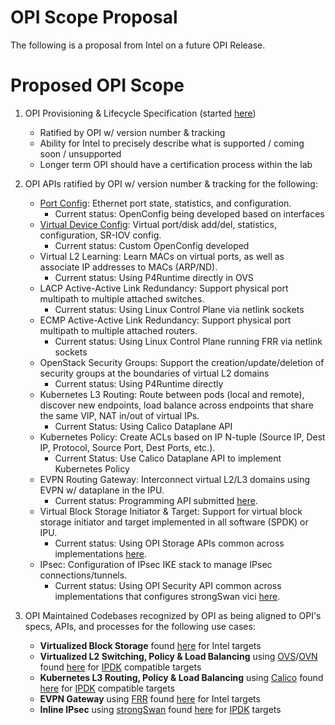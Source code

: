 # OPI Scope Proposal

The following is a proposal from Intel on a future OPI Release.

# Proposed OPI Scope

1. OPI Provisioning & Lifecycle Specification (started [here](https://github.com/opiproject/opi-prov-life/blob/main/SPEC.md))
    - Ratified by OPI w/ version number & tracking
    - Ability for Intel to precisely describe what is supported / coming soon / unsupported
    - Longer term OPI should have a certification process within the lab

2. OPI APIs ratified by OPI w/ version number & tracking for the following:
    - [Port Config](https://github.com/opiproject/opi-api/issues/441): Ethernet port state, statistics, and configuration.
        - Current status: OpenConfig being developed based on interfaces
    - [Virtual Device Config](https://github.com/opiproject/opi-api/issues/442): Virtual port/disk add/del, statistics, configuration, SR-IOV config.
        - Current status: Custom OpenConfig developed 
    - Virtual L2 Learning:  Learn MACs on virtual ports, as well as associate IP addresses to MACs (ARP/ND).
        - Current status: Using P4Runtime directly in OVS
    - LACP Active-Active Link Redundancy: Support physical port multipath to multiple attached switches.
        - Current status: Using Linux Control Plane via netlink sockets
    - ECMP Active-Active Link Redundancy: Support physical port multipath to multiple attached routers.
        - Current status: Using Linux Control Plane running FRR via netlink sockets
    - OpenStack Security Groups: Support the creation/update/deletion of security groups at the boundaries of virtual L2 domains
        - Current status: Using P4Runtime directly
    - Kubernetes L3 Routing: Route between pods (local and remote), discover new endpoints, load balance across endpoints that share the same VIP, NAT in/out of virtual IPs.
        - Current Status: Using Calico Dataplane API
    - Kubernetes Policy: Create ACLs based on IP N-tuple (Source IP, Dest IP, Protocol, Source Port, Dest Ports, etc.). 
        - Current Status: Use Calico Dataplane API to implement Kubernetes Policy
    - EVPN Routing Gateway: Interconnect virtual L2/L3 domains using EVPN w/ dataplane in the IPU.
        - Current status: Programming API submitted [here](https://github.com/opiproject/opi-api/tree/main/network/evpn-gw).
    - Virtual Block Storage Initiator & Target: Support for virtual block storage initiator and target implemented in all software (SPDK) or IPU.
        - Current status: Using OPI Storage APIs common across implementations [here](https://github.com/opiproject/opi-api/tree/main/storage).
    - IPsec: Configuration of IPsec IKE stack to manage IPsec connections/tunnels.
        - Current status: Using OPI Security API common across implementations that configures strongSwan vici [here](https://github.com/opiproject/opi-api/tree/main/security).

3. OPI Maintained Codebases recognized by OPI as being aligned to OPI's specs, APIs, and processes for the following use cases:
    - **Virtualized Block Storage** found [here](https://github.com/opiproject/opi-intel-bridge) for Intel targets
    - **Virtualized L2 Switching, Policy & Load Balancing** using [OVS](https://openvswitch.org)/[OVN](https://ovn.org) found [here](https://github.com/ipdk-io/networking-recipe) for [IPDK](https://ipdk.io) compatible targets
    - **Kubernetes L3 Routing, Policy & Load Balancing** using [Calico](https://www.tigera.io/project-calico/) found [here](https://github.com/ipdk-io/k8s-infra-offload) for [IPDK](https://ipdk.io) compatible targets
    - **EVPN Gateway** using [FRR](https://frrouting.org/) found [here](https://github.com/opiproject/opi-evpn-bridge) for Intel targets
    - **Inline IPsec** using [strongSwan](https://www.strongswan.org/) found [here](https://github.com/ipdk-io/ipsec-recipe) for [IPDK](https://ipdk.io) targets

